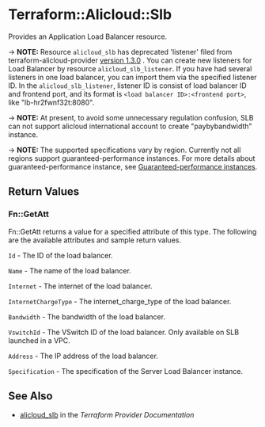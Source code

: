# Terraform::Alicloud::Slb

Provides an Application Load Balancer resource.

-> **NOTE:** Resource `alicloud_slb` has deprecated 'listener' filed from terraform-alicloud-provider [version 1.3.0](https://github.com/alibaba/terraform-provider/releases/tag/V1.3.0) . You can create new listeners for Load Balancer by resource `alicloud_slb_listener`.
If you have had several listeners in one load balancer, you can import them via the specified listener ID. In the `alicloud_slb_listener`, listener ID is consist of load balancer ID and frontend port, and its format is `<load balancer ID>:<frontend port>`, like "lb-hr2fwnf32t:8080".

-> **NOTE:** At present, to avoid some unnecessary regulation confusion, SLB can not support alicloud international account to create "paybybandwidth" instance.

-> **NOTE:** The supported specifications vary by region. Currently not all regions support guaranteed-performance instances.
For more details about guaranteed-performance instance, see [Guaranteed-performance instances](https://www.alibabacloud.com/help/doc-detail/27657.htm).

## Return Values

### Fn::GetAtt

Fn::GetAtt returns a value for a specified attribute of this type. The following are the available attributes and sample return values.

`Id` - The ID of the load balancer.

`Name` - The name of the load balancer.

`Internet` - The internet of the load balancer.

`InternetChargeType` - The internet_charge_type of the load balancer.

`Bandwidth` - The bandwidth of the load balancer.

`VswitchId` - The VSwitch ID of the load balancer. Only available on SLB launched in a VPC.

`Address` - The IP address of the load balancer.

`Specification` - The specification of the Server Load Balancer instance.

## See Also

* [alicloud_slb](https://www.terraform.io/docs/providers/alicloud/r/slb.html) in the _Terraform Provider Documentation_
